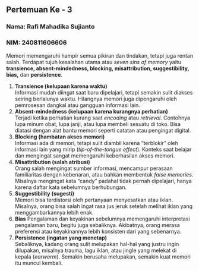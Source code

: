 ## Pertemuan Ke - 3

### Nama: Rafi Mahadika Sujianto
### NIM: 240811606606

Memori memengaruhi hampir semua pikiran dan tindakan, tetapi juga rentan salah. Terdapat tujuh kesalahan utama atau _seven sins of memory_ yaitu **transience, absent-mindedness, blocking, misattribution, suggestibility, bias,** dan **persistence**.
1. **Transience (kelupaan karena waktu)**  
    Informasi mudah diingat saat baru dipelajari, tetapi semakin sulit diakses seiring berlalunya waktu. Hilangnya memori juga dipengaruhi oleh pemrosesan dangkal atau gangguan informasi lain.
2. **Absent-mindedness (kelupaan karena kurangnya perhatian)**  
    Terjadi ketika perhatian kurang saat _encoding_ atau _retrieval_. Contohnya lupa minum obat, lupa janji, atau lupa membeli sesuatu di toko. Bisa diatasi dengan alat bantu memori seperti catatan atau pengingat digital.
3. **Blocking (hambatan akses memori)**  
    Informasi ada di memori, tetapi sulit diambil karena “terblokir” oleh informasi lain yang mirip (_tip-of-the-tongue effect_). Konteks saat belajar dan mengingat sangat memengaruhi keberhasilan akses memori.
4. **Misattribution (salah atribusi)**  
    Orang salah mengingat sumber informasi, mencampur perasaan familiaritas dengan kebenaran, atau bahkan membentuk _false memories_. Misalnya mengingat kata “candy” padahal tidak pernah dipelajari, hanya karena daftar kata sebelumnya berhubungan.
5. **Suggestibility (sugesti)**  
    Memori bisa terdistorsi oleh pertanyaan menyesatkan atau iklan. Misalnya, orang bisa salah ingat rasa jus jeruk setelah melihat iklan yang menggambarkannya lebih enak.
6. **Bias**
    Pengalaman dan keyakinan sebelumnya memengaruhi interpretasi pengalaman baru, begitu juga sebaliknya. Akibatnya, orang merasa preferensi atau keyakinannya lebih konsisten dari yang sebenarnya.
7. **Persistence (ingatan yang menetap)**  
    Sebaliknya, kadang orang sulit melupakan hal-hal yang justru ingin dilupakan, misalnya trauma, lagu iklan, atau jingle yang melekat di kepala (_earworm_). Semakin berusaha melupakan, semakin kuat memori itu muncul kembali.








